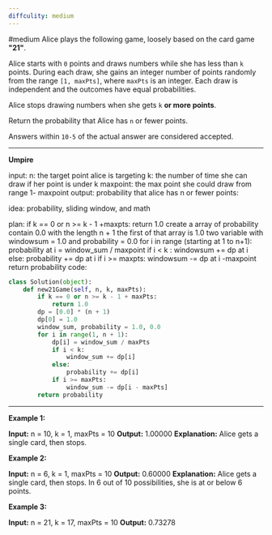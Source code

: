 ```yaml
---
diffculity: medium
---
```

#medium 
Alice plays the following game, loosely based on the card game **"21"**.

Alice starts with `0` points and draws numbers while she has less than `k` points. During each draw, she gains an integer number of points randomly from the range `[1, maxPts]`, where `maxPts` is an integer. Each draw is independent and the outcomes have equal probabilities.

Alice stops drawing numbers when she gets `k` **or more points**.

Return the probability that Alice has `n` or fewer points.

Answers within `10-5` of the actual answer are considered accepted.
****
**Umpire**

input:
	n: the target point alice is targeting
	k: the number of time she can draw if her point is under k
	maxpoint: the max point she could draw from range 1- maxpoint
output: probability that alice has n or fewer points:

idea: probability, sliding window, and math

plan:
	if k == 0 or n >= k - 1 +maxpts:
		return 1.0
	create a array of probability
		contain 0.0 with the length n + 1
		the first of that array is 1.0
	two variable with windowsum = 1.0 and probability = 0.0
	for i in range (starting at 1 to n+1):
		probability at i = window_sum / maxpoint
		if i < k :
			windowsum  += dp at  i 
		else: 
			probability += dp at i
		if i >= maxpts:
			windowsum -= dp at i -maxpoint
		return probability
code:
```python
class Solution(object):
    def new21Game(self, n, k, maxPts):
        if k == 0 or n >= k - 1 + maxPts:
            return 1.0
        dp = [0.0] * (n + 1)
        dp[0] = 1.0
        window_sum, probability = 1.0, 0.0
        for i in range(1, n + 1):
            dp[i] = window_sum / maxPts
            if i < k:
                window_sum += dp[i]
            else:
                probability += dp[i]
            if i >= maxPts:
                window_sum -= dp[i - maxPts]
        return probability
```

****
**Example 1:**

**Input:** n = 10, k = 1, maxPts = 10
**Output:** 1.00000
**Explanation:** Alice gets a single card, then stops.

**Example 2:**

**Input:** n = 6, k = 1, maxPts = 10
**Output:** 0.60000
**Explanation:** Alice gets a single card, then stops.
In 6 out of 10 possibilities, she is at or below 6 points.

**Example 3:**

**Input:** n = 21, k = 17, maxPts = 10
**Output:** 0.73278